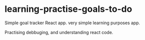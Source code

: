 # learning-practise-goals-to-do
Simple goal tracker React app. very simple learning purposes app.

Practising debbuging, and understanding react code.
